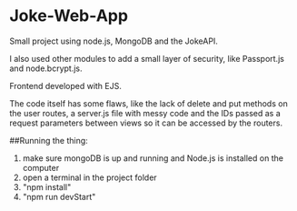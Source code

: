 # Joke-Web-App
Small project using node.js, MongoDB and the JokeAPI. 

I also used other modules to add a small layer of security, like Passport.js and node.bcrypt.js. 

Frontend developed with EJS.

The code itself has some flaws, like the lack of delete and put methods on the user routes, a server.js file with messy code and the IDs passed as a request parameters between views so it can be accessed by the routers.

##Running the thing:

1) make sure mongoDB is up and running and Node.js is installed on the computer
2) open a terminal in the project folder
3) "npm install"
4) "npm run devStart"

